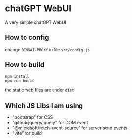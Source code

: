 # chatGPT WebUI
A very simple chatGPT WebUI

## How to config
change `BINGAI-PROXY` in file `src/config.js`

## How to build
```js
npm install
npm run build
```
the static web files are under `dist`

## Which JS Libs I am using
* "bootstrap" for CSS
* "github:jquery/jquery" for DOM event
* "@microsoft/fetch-event-source" for server send events
* "vite" for build
